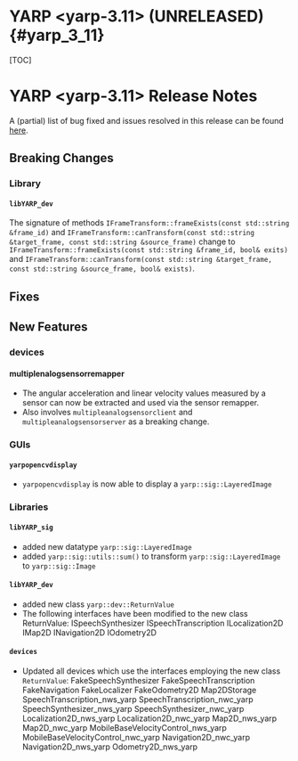 YARP <yarp-3.11> (UNRELEASED)                                         {#yarp_3_11}
============================

[TOC]

YARP <yarp-3.11> Release Notes
=============================


A (partial) list of bug fixed and issues resolved in this release can be found
[here](https://github.com/robotology/yarp/issues?q=label%3A%22Fixed+in%3A+YARP+yarp-3.10%22).

Breaking Changes
----------------

### Library

#### `libYARP_dev`

The signature of methods `IFrameTransform::frameExists(const std::string &frame_id)` and `IFrameTransform::canTransform(const std::string &target_frame, const std::string &source_frame)` change to `IFrameTransform::frameExists(const std::string &frame_id, bool& exits)` and `IFrameTransform::canTransform(const std::string &target_frame, const std::string &source_frame, bool& exists)`.

Fixes
-----

New Features
------------

### devices 

#### multiplenalogsensorremapper

* The angular acceleration and linear velocity values measured by a sensor can now be extracted and used via the sensor remapper.
* Also involves `multipleanalogsensorclient` and `multipleanalogsensorserver` as a breaking change.

### GUIs

#### `yarpopencvdisplay`

* `yarpopencvdisplay` is now able to display a `yarp::sig::LayeredImage`

### Libraries

#### `libYARP_sig`

* added new datatype `yarp::sig::LayeredImage`
* added `yarp::sig::utils::sum()` to transform `yarp::sig::LayeredImage` to `yarp::sig::Image`

#### `libYARP_dev`

* added new class `yarp::dev::ReturnValue`
* The following interfaces have been modified to the new class ReturnValue:
  ISpeechSynthesizer
  ISpeechTranscription
  ILocalization2D
  IMap2D
  INavigation2D
  IOdometry2D
  
#### `devices`

* Updated all devices which use the interfaces employing the new class `ReturnValue`:
  FakeSpeechSynthesizer
  FakeSpeechTranscription
  FakeNavigation
  FakeLocalizer
  FakeOdometry2D
  Map2DStorage
  SpeechTranscription_nws_yarp
  SpeechTranscription_nwc_yarp
  SpeechSynthesizer_nws_yarp
  SpeechSynthesizer_nwc_yarp
  Localization2D_nws_yarp
  Localization2D_nwc_yarp
  Map2D_nws_yarp
  Map2D_nwc_yarp
  MobileBaseVelocityControl_nws_yarp
  MobileBaseVelocityControl_nwc_yarp
  Navigation2D_nwc_yarp
  Navigation2D_nws_yarp
  Odometry2D_nws_yarp
